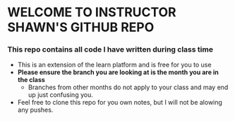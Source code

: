 # WELCOME TO INSTRUCTOR SHAWN'S GITHUB REPO

### This repo contains all code I have written during class time

- This is an extension of the learn platform and is free for you to use
- **Please ensure the branch you are looking at is the month you are in the class**
  - Branches from other months do not apply to your class and may end up just confusing you. 
- Feel free to clone this repo for you own notes, but I will not be alowing any pushes.


